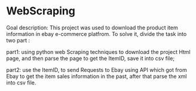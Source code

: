 # WebScraping
Goal description: This project was used to download the product item information in ebay e-commerce platfrom.
To solve it, divide the task into two part :

part1: using python web Scraping techniques to download the project Html page,
       and then parse the page to get the ItemID, save it into csv file;
       
part2: use the ItemID, to send Requests to Ebay using API which got from Ebay to get the item sales information in the past, 
       after that parse the xml into csv file.
